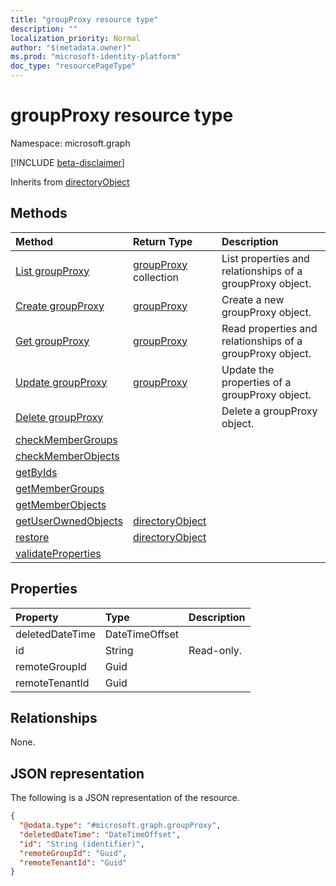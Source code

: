 ```yaml
---
title: "groupProxy resource type"
description: ""
localization_priority: Normal
author: "$(metadata.owner)"
ms.prod: "microsoft-identity-platform"
doc_type: "resourcePageType"
---
```


# groupProxy resource type

Namespace: microsoft.graph

[!INCLUDE [beta-disclaimer](../../includes/beta-disclaimer.md)]

Inherits from [directoryObject](directoryobject.md)

## Methods

| Method                                                          | Return Type                                         | Description                                               |
| :-------------------------------------------------------------- | :-------------------------------------------------- | :-------------------------------------------------------- |
| [List groupProxy](../api/groupproxy-list.md)                    | [groupProxy](groupProxy.md) collection              | List properties and relationships of a groupProxy object. |
| [Create groupProxy](../api/groupproxy-create.md)                | [groupProxy](groupProxy.md)                         | Create a new groupProxy object.                           |
| [Get groupProxy](../api/groupproxy-get.md)                      | [groupProxy](groupProxy.md)                         | Read properties and relationships of a groupProxy object. |
| [Update groupProxy](../api/groupproxy-update.md)                | [groupProxy](groupProxy.md)                         | Update the properties of a groupProxy object.             |
| [Delete groupProxy](../api/groupproxy-delete.md)                |                                                     | Delete a groupProxy object.                               |
| [checkMemberGroups](../api/groupproxy-checkMemberGroups.md)     |                                                     |                                                           |
| [checkMemberObjects](../api/groupproxy-checkMemberObjects.md)   |                                                     |                                                           |
| [getByIds](../api/groupproxy-getByIds.md)                       |                                                     |                                                           |
| [getMemberGroups](../api/groupproxy-getMemberGroups.md)         |                                                     |                                                           |
| [getMemberObjects](../api/groupproxy-getMemberObjects.md)       |                                                     |                                                           |
| [getUserOwnedObjects](../api/groupproxy-getUserOwnedObjects.md) | [directoryObject](../resources/-directoryobject.md) |                                                           |
| [restore](../api/groupproxy-restore.md)                         | [directoryObject](../resources/-directoryobject.md) |                                                           |
| [validateProperties](../api/groupproxy-validateProperties.md)   |                                                     |                                                           |

## Properties

| Property        | Type           | Description |
| :-------------- | :------------- | :---------- |
| deletedDateTime | DateTimeOffset |             |
| id              | String         | Read-only.  |
| remoteGroupId   | Guid           |             |
| remoteTenantId  | Guid           |             |

## Relationships

None.

## JSON representation

The following is a JSON representation of the resource.

<!-- {
  "blockType": "resource",
  "keyProperty": "id",
  "@odata.type": "microsoft.graph.groupProxy",
  "baseType": "microsoft.graph.directoryObject",
  "openType": True
}
-->

```json
{
  "@odata.type": "#microsoft.graph.groupProxy",
  "deletedDateTime": "DateTimeOffset",
  "id": "String (identifier)",
  "remoteGroupId": "Guid",
  "remoteTenantId": "Guid"
}
```
